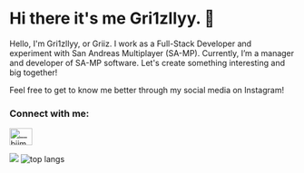 # Hi there it's me Gri1zllyy. 👋
Hello, I'm Gri1zllyy, or Griiz. I work as a Full-Stack Developer and experiment with San Andreas Multiplayer (SA-MP). Currently, I’m a manager and developer of SA-MP software. Let's create something interesting and big together!

Feel free to get to know me better through my social media on Instagram!

<h3 align="left">Connect with me:</h3>
<p align="left">
<a href="https://instagram.com/__biimbimm" target="blank"><img align="center" src="https://raw.githubusercontent.com/rahuldkjain/github-profile-readme-generator/master/src/images/icons/Social/instagram.svg" alt="__biimbimm" height="30" width="40" /></a>
</p>

<img src="https://github-readme-stats.vercel.app/api?username=gri1zllyy&theme=dark"/>

<img alt="top langs" src="https://github-readme-stats.vercel.app/api/top-langs/?username=gri1zllyy&layout=compact&theme=dark"/>
